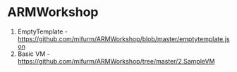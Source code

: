 # ARMWorkshop
1. EmptyTemplate - https://github.com/mifurm/ARMWorkshop/blob/master/emptytemplate.json
2. Basic VM - https://github.com/mifurm/ARMWorkshop/tree/master/2.SampleVM
